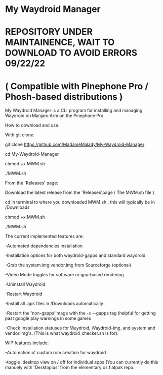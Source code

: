 # My Waydroid Manager    
# REPOSITORY UNDER MAINTAINENCE, WAIT TO DOWNLOAD TO AVOID ERRORS 09/22/22
# ( Compatible with Pinephone Pro / Phosh-based distributions )
My Waydroid Manager is a CLI program for installing and managing Waydroid on Manjaro Arm on the Pinephone Pro.

How to download and use:

With git clone:

git clone https://github.com/MadameMalady/My-Waydroid-Manager

cd My-Waydroid-Manager

chmod +x MWM.sh

./MWM.sh
    

From the 'Releases' page:

Download the latest release from the 'Releases'page (  The MWM.sh file  )

cd in terminal to where you downloaded MWM.sh , this will typically be in /Downloads

chmod +x MWM.sh

./MWM.sh




The current implemented features are:

-Automated dependencies installation

-Installation options for both waydroid-gapps and standard waydroid

-Grab the system.img vendor.img from Sourceforge (optional)

-Video Mode toggles for software or gpu-based rendering

-Uninstall Waydroid

-Restart Waydroid

-Install all .apk files in /Downloads automatically

-Restart the 'non-gapps'image with the -s --gapps tag (helpful for getting past google play warnings in some games

-Check Installation statuses for Waydroid, Waydroid-img, and system and vendor.img's.
(This is what waydroid_checker.sh is for).



WIP features include:

-Automation of custom rom creation for waydroid

-toggle .desktop view on / off for individual apps (You can currently do this manuely with 'Desktopius' from the elementary os flatpak repo.
